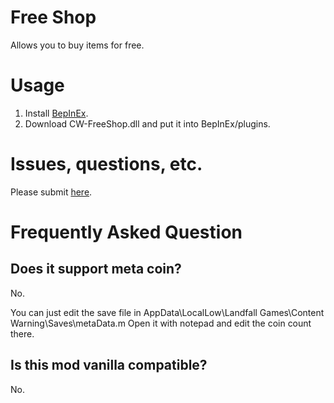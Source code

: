 # Free Shop

Allows you to buy items for free.

# Usage

1. Install [BepInEx](https://github.com/BepInEx/BepInEx).
2. Download CW-FreeShop.dll and put it into BepInEx/plugins.

# Issues, questions, etc.
Please submit [here](https://github.com/ShingekiNoRex/CW-FreeShop/issues).

# Frequently Asked Question
## Does it support meta coin?
   No. 
   
   You can just edit the save file in AppData\LocalLow\Landfall Games\Content Warning\Saves\metaData.m
Open it with notepad and edit the coin count there.

## Is this mod vanilla compatible?
   No.
